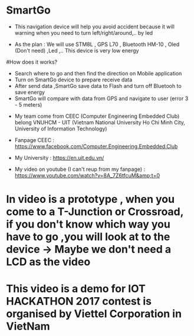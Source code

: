 # SmartGo
- This navigation device will help you avoid accident because it will warning when you need to turn left/right/around,.. by led 

- As the plan : We will use STM8L , GPS L70 , Bluetooth HM-10 , Oled (Don't need) ,Led ,.. This device is very low energy

#How does it works?
+ Search where to go and then find the direction on Mobile application
+ Turn on SmartGo device to prepare receive data
+ After send data ,SmartGo save data to Flash and turn off Bluetooh to save energy
+ SmartGo will compare with data from GPS and navigate to user (error 3 - 5 meters)

- My team come from CEEC (Computer Engineering Embedded Club) belong VNUHCM - UIT (Vietnam National University Ho Chi Minh City, University of Information Technology)  

- Fanpage CEEC : https://www.facebook.com/Computer.Engineering.Embedded.Club  

- My University : https://en.uit.edu.vn/  

- My video on youtube (I can't reup from my fanpage) : https://www.youtube.com/watch?v=8A_7Z6tfcuM&amp;t=0

# In video is a prototype , when you come to a T-Junction or Crossroad, if you don't know which way you have to go ,you will look at to the device -> Maybe we don't need a LCD as the video

# This video is a demo for IOT HACKATHON 2017 contest is organised by Viettel Corporation in VietNam  

